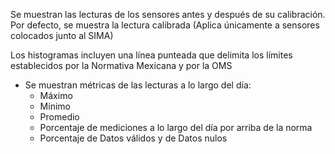 Se muestran las lecturas de los sensores antes y después de su calibración. Por defecto, se muestra la lectura calibrada (Aplica únicamente a sensores colocados junto al SIMA)

Los histogramas incluyen una línea punteada que delimita los límites establecidos por la Normativa Mexicana y por la OMS

- Se muestran métricas de las lecturas a lo largo del día:
	- Máximo
	- Mínimo
	- Promedio
	- Porcentaje de mediciones a lo largo del día por arriba de la norma
	- Porcentaje de Datos válidos y de Datos nulos